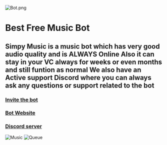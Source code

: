 ![Bot.png](https://cdn.discordapp.com/icons/820607255607115777/ab2ca15fbc05796b7dd2a9651d8f9ce7.webp?size=4096)

# Best Free Music Bot
## Simpy Music is a music bot which has very good audio quality and is ALWAYS Online Also it can stay in your VC always for weeks or even months and still funtion as normal We also have an Active support Discord where you can always ask any questions or support related to the bot

### [Invite the bot](https://github.com/Titan-is-coding/Simpy-Music-Lavalink/releases)

### [Bot Website](http://simpy-music.cf/)

### [Discord server](https://discord.gg/mQpy2UgufD)

![Music](https://user-images.githubusercontent.com/78253459/149157018-2c9abc14-b43c-4747-8941-724b8ff5de4e.png)
![Queue](https://user-images.githubusercontent.com/78253459/149157107-8834e509-bdcc-4d2c-b81e-c36e8c5027c1.png)


